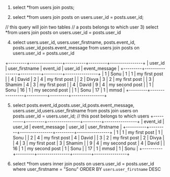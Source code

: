 1) select *from users join posts;

2) select *from users join posts on users.user_id = posts.user_id;

// this query will join two tables
// a posts belongs to which user
3) select *from users join posts on users.user_id = posts.user_id

4) select users.user_id, users.user_firstname, posts.event_id, posts.user_id,posts.event_message from users join posts on users.user_id = posts.user_id

+---------+----------------+----------+---------+----------------+
| user_id | user_firstname | event_id | user_id | event_message  |
+---------+----------------+----------+---------+----------------+
|       1 | Sonu           |        1 |       1 | my first post  |
|       4 | David          |        2 |       4 | my first post  |
|       2 | Divya          |        3 |       2 | my first post  |
|       3 | Shamim         |        4 |       3 | my first post  |
|       4 | David          |        9 |       4 | my second post |
|       1 | Sonu           |       16 |       1 | my second post |
|       1 | Sonu           |       17 |       1 | mmsd           |
+---------+----------------+----------+---------+----------------+

5) select posts.event_id,posts.user_id,posts.event_message, users.user_id,users.user_firstname from posts join users on posts.user_id = users.user_id;
// this post belongs to which users
+----------+---------+----------------+---------+----------------+
| event_id | user_id | event_message  | user_id | user_firstname |
+----------+---------+----------------+---------+----------------+
|        1 |       1 | my first post  |       1 | Sonu           |
|        2 |       4 | my first post  |       4 | David          |
|        3 |       2 | my first post  |       2 | Divya          |
|        4 |       3 | my first post  |       3 | Shamim         |
|        9 |       4 | my second post |       4 | David          |
|       16 |       1 | my second post |       1 | Sonu           |
|       17 |       1 | mmsd           |       1 | Sonu           |
+----------+---------+----------------+---------+----------------+

1) select *from users inner join posts on users.user_id = posts.user_id where user_firstname = "Sonu" ORDER BY `users`.`user_firstname` DESC